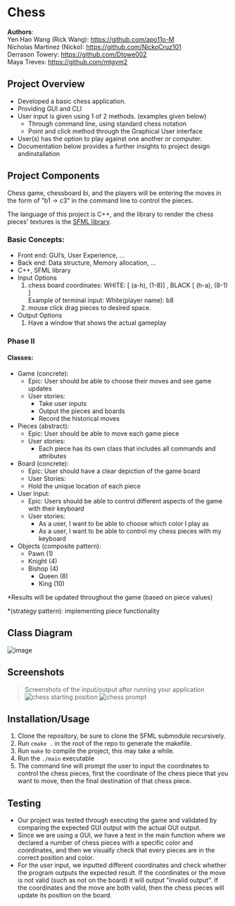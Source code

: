 # Chess

**Authors**:<br>
Yen Hao Wang (Rick Wang): https://github.com/apo11o-M<br>
Nicholas Martinez (Nicko): https://github.com/NickoCruz101<br>
Derrason Towery: https://github.com/Dtowe002<br>
Maya Treves: https://github.com/mtgym2<br>

## Project Overview
- Developed a basic chess application. 
- Providing GUI and CLI
- User input is given using 1 of 2 methods. (examples given below)
	- Through command line, using standard chess notation 
	- Point and click method through the Graphical User interface
- User(s) has the option to play against one another or computer.
- Documentation below provides a further insights to project design andinstallation 


## Project Components
Chess game, chessboard bi, and the players will be entering the moves in the form of "b1 -> c3" in the command line to control the pieces.

The language of this project is C++, and the library to render the chess pieces' textures is the [SFML library](https://www.sfml-dev.org/).


### Basic Concepts:
 - Front end: GUI’s, User Experience, ...
 - Back end: Data structure, Memory allocation, ...
 - C++, SFML library
 - Input Options
    1. chess board coordinates:   WHITE: [ (a-h), (1-8)] , BLACK [ (h-a), (8-1) ]<br>Example of terminal input: White(player name): b8
    2. mouse click drag pieces to desired space.
 - Output Options
    1. Have a window that shows the actual gameplay

### Phase II
#### Classes:
- Game (concrete):
  - Epic: User should be able to choose their moves and see game updates
  - User stories: 
    - Take user inputs
    - Output the pieces and boards
    - Record the historical moves
- Pieces (abstract):
  - Epic: User should be able to move each game piece
  - User stories:
    - Each piece has its own class that includes all commands and attributes
- Board (concrete):
  - Epic: User should have a clear depiction of the game board
  - User Stories:
   - Hold the unique location of each piece
- User Input:
  - Epic: Users should be able to control different aspects of the game with their keyboard
  - User stories:
    - As a user, I want to be able to choose which color I play as
    - As a user, I want to be able to control my chess pieces with my keyboard
- Objects (composite pattern):
  - Pawn (1)
  - Knight (4)
  - Bishop (4)
	- Queen (8)
	- King (10)

*Results will be updated throughout the game (based on piece values)

*(strategy pattern): implementing piece functionality
 
## Class Diagram
![image](https://user-images.githubusercontent.com/89518835/145036362-84267055-8d74-4c2c-8be1-ba7e1684d342.png)

## Screenshots
 > Screenshots of the input/output after running your application
![chess starting position](https://user-images.githubusercontent.com/89518835/145055572-d1670d39-c054-43f4-be5a-03f4157fe43e.png)
![chess prompt](https://user-images.githubusercontent.com/89518835/145055596-8bbf2944-35ba-4699-96e2-4e9e4c81167a.png)

## Installation/Usage
1. Clone the repository, be sure to clone the SFML submodule recursively.
2. Run `cmake .` in the root of the repo to generate the makefile.
3. Run `make` to compile the project, this may take a while.
4. Run the `./main` executable
5. The command line will prompt the user to input the coordinates to control the chess pieces, first the coordinate of the chess piece that you want to move, then the final destination of that chess piece.

## Testing
- Our project was tested through executing the game and validated by comparing the expected GUI output with the actual GUI output.
- Since we are using a GUI, we have a test in the main function where we declared a number of chess pieces with a specific color and coordinates, and then we visually check that every pieces are in the correct position and color.
- For the user input, we inputted different coordinates and check whether the program outputs the expected result. If the coordinates or the move is not valid (such as not on the board) it will output "invalid output". If the coordinates and the move are both valid, then the chess pieces will update its position on the board.
